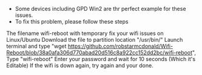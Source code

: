 - Some devices including GPD Win2 are thr perfect example for these issues.
- To fix this problem, please follow these steps

The filename wifi-reboot with temporary fix your wifi issues on Linux/Ubuntu
Download the file to partition location "/usr/bin/" Launch terminal and type "wget https://github.com/robstarmcdonald/Wifi-Reboot/blob/38a0afa306d770abad20d516c8a922cc152dd2bc/wifi-reboot", Type "wifi-reboot"
Enter your password and wait for 10 seconds (Which it's Editable)
If the wifi is down again, try again and your done.
